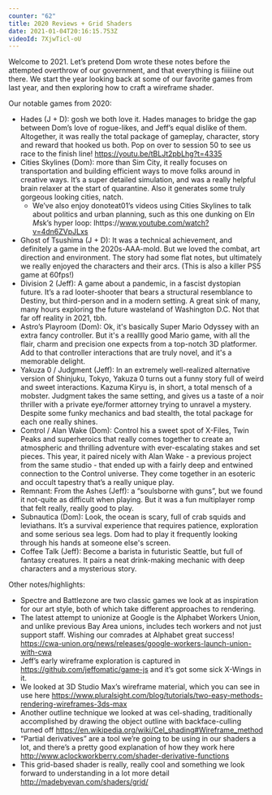 ```yaml
---
counter: "62"
title: 2020 Reviews + Grid Shaders
date: 2021-01-04T20:16:15.753Z
videoId: 7XjwTicl-oU
---
```

Welcome to 2021. Let’s pretend Dom wrote these notes before the attempted overthrow of our government, and that everything is fiiiiine out there. We start the year looking back at some of our favorite games from last year, and then exploring how to craft a wireframe shader.

Our notable games from 2020:

- Hades (J + D): gosh we both love it. Hades manages to bridge the gap between Dom’s love of rogue-likes, and Jeff’s equal dislike of them. Altogether, it was really the total package of gameplay, character, story and reward that hooked us both. Pop on over to session 50 to see us race to the finish line! https://youtu.be/tBLJt2pbLhg?t=4335
- Cities Skylines (Dom): more than Sim City, it really focuses on transportation and building efficient ways to move folks around in creative ways. It’s a super detailed simulation, and was a really helpful brain relaxer at the start of quarantine. Also it generates some truly gorgeous looking cities, natch.
    - We’ve also enjoy donoteat01’s videos using Cities Skylines to talk about politics and urban planning, such as this one dunking on El*n M*sk’s hyper loop: lhttps://www.youtube.com/watch?v=4dn6ZVpJLxs  
- Ghost of Tsushima (J + D): It was a technical achievement, and definitely a game in the 2020s-AAA-mold. But we loved the combat, art direction and environment. The story had some flat notes, but ultimately we really enjoyed the characters and their arcs. (This is also a killer PS5 game at 60fps!)
- Division 2 (Jeff): A game about a pandemic, in a fascist dystopian future. It’s a rad looter-shooter that bears a structural resemblance to Destiny, but third-person and in a modern setting. A great sink of many, many hours exploring the future wasteland of Washington D.C. Not that far off reality in 2021, tbh.
- Astro’s Playroom (Dom): Ok, it's basically Super Mario Odyssey with an extra fancy controller. But it's a realllly good Mario game, with all the flair, charm and precision one expects from a top-notch 3D platformer. Add to that controller interactions that are truly novel, and it's a memorable delight.
- Yakuza 0 / Judgment (Jeff): In an extremely well-realized alternative version of Shinjuku, Tokyo, Yakuza 0 turns out a funny story full of weird and sweet interactions. Kazuma Kiryu is, in short, a total mensch of a mobster. Judgment takes the same setting, and gives us a taste of a noir thriller with a private eye/former attorney trying to unravel a mystery. Despite some funky mechanics and bad stealth, the total package for each one really shines.
- Control / Alan Wake (Dom): Control his a sweet spot of X-Files, Twin Peaks and superheroics  that really comes together to create an atmospheric and thrilling adventure with ever-escalating stakes and set pieces. This year, it paired nicely with Alan Wake - a previous project from the same studio - that ended up with a fairly deep and entwined connection to the Control universe. They come together in an esoteric and occult tapestry that’s a really unique play.
- Remnant: From the Ashes (Jeff): a “soulsborne with guns”, but we found it not-quite as difficult when playing. But it was a fun multiplayer romp that felt really, really good to play. 
- Subnautica (Dom): Look, the ocean is scary, full of crab squids and leviathans. It’s a survival experience that requires patience, exploration and some serious sea legs. Dom had to play it frequently looking through his hands at someone else's screen.
- Coffee Talk (Jeff): Become a barista in futuristic Seattle, but full of fantasy creatures. It pairs a neat drink-making mechanic with deep characters and a mysterious story. 

Other notes/highlights:

- Spectre and Battlezone are two classic games we look at as inspiration for our art style, both of which take different approaches to rendering.
- The latest attempt to unionize at Google is the Alphabet Workers Union, and unlike previous Bay Area unions, includes tech workers and not just support staff. Wishing our comrades at Alphabet great success! https://cwa-union.org/news/releases/google-workers-launch-union-with-cwa 
- Jeff’s early wireframe exploration is captured in https://github.com/jeffomatic/game-js and it’s got some sick X-Wings in it.
- We looked at 3D Studio Max’s wireframe material, which you can see in use here https://www.pluralsight.com/blog/tutorials/two-easy-methods-rendering-wireframes-3ds-max
- Another outline technique we looked at was cel-shading, traditionally accomplished by drawing the object outline with backface-culling turned off https://en.wikipedia.org/wiki/Cel_shading#Wireframe_method 
- “Partial derivatives” are a tool we’re going to be using in our shaders a lot, and there’s a pretty good explanation of how they work here http://www.aclockworkberry.com/shader-derivative-functions
- This grid-based shader is really, really cool and something we look forward to understanding in a lot more detail http://madebyevan.com/shaders/grid/
